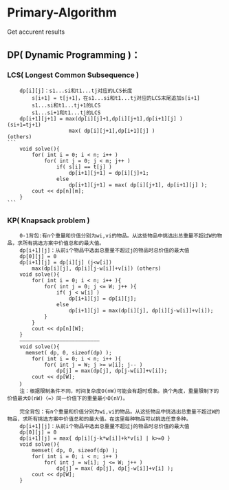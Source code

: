 Primary-Algorithm
=================
Get accurent results

DP( Dynamic Programming )：
----------------------
### LCS( Longest Common Subsequence )
		dp[i][j]：s1...si和t1...tj对应的LCS长度
			s[i+1] = t[j+1]，在s1...si和t1...tj对应的LCS末尾追加s[i+1]
			s1...si和t1...tj+1的LCS
			s1...si+1和t1...tj的LCS 
		dp[i+1][j+1] = max(dp[i][j]+1,dp[i][j+1],dp[i+1][j] )     (si+1=tj+1)
                        max( dp[i][j+1],dp[i+1][j] )               (others)
	```
		void solve(){   
			for( int i = 0; i < n; i++ )
				for( int j = 0; j < m; j++ )
					if( s[i] == t[j] )
						dp[i+1][j+1] = dp[i][j]+1;
					else
						dp[i+1][j+1] = max( dp[i][j+1], dp[i+1][j] );
			cout << dp[n][m];
		}
	```

### KP( Knapsack problem )
		0-1背包:有n个重量和价值分别为wi,vi的物品。从这些物品中挑选出总重量不超过W的物品，求所有挑选方案中价值总和的最大值。
		dp[i+1][j]：从前i个物品中选出总重量不超过j的物品时总价值的最大值
		dp[0][j] = 0
		dp[i+1][j] = dp[i][j] (j<w[i])
			max(dp[i][j], dp[i][j-w[i]]+v[i]) (others)
		void solve(){
			for( int i = 0; i < n; i++ ){
				for( int j = 0; j <= W; j++ ){
					if( j < w[i] )
						dp[i+1][j] = dp[i][j];
					else
						dp[i+1][j] = max(dp[i][j], dp[i][j-w[i]]+v[i]);
				}
			}
			cout << dp[n][W];
		}
		——————————————————————————
		void solve(){
		  memset( dp, 0, sizeof(dp) );
			for( int i = 0; i < n; i++ ){
				for( int j = W; j >= w[i]; j-- )
					dp[j] = max(dp[j], dp[j-w[i]]+v[i]);
			cout << dp[W];
		｝
		注：根据限制条件不同，时间复杂度O(nW)可能会有超时现象。换个角度，重量限制下的价值最大O(nW)〈=〉同一价值下的重量最小O(nV)。
>
		完全背包：有n个重量和价值分别为wi,vi的物品。从这些物品中挑选出总重量不超过W的物品，求所有挑选方案中价值总和的最大值。在这里每种物品可以挑选任意多种。
		dp[i+1][j]：从前i个物品中选出总重量不超过j的物品时总价值的最大值
		dp[0][j] = 0
		dp[i+1][j] = max{ dp[i][j-k*w[i]]+k*v[i] | k>=0 }
		void solve(){
			memset( dp, 0, sizeof(dp) );
			for( int i = 0; i < n; i++ )
				for( int j = w[i]; j <= W; j++ )
					dp[j] = max( dp[j], dp[j-w[i]]+v[i] );
			cout << dp[W];
		}


 
